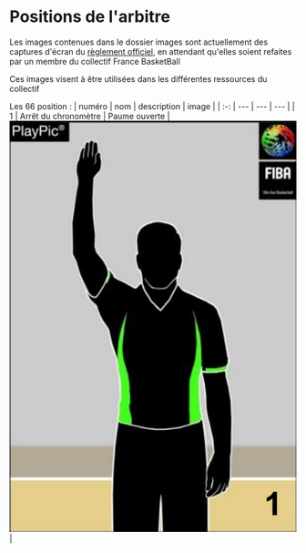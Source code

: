 # Positions de l'arbitre

Les images contenues dans le dossier images sont actuellement des captures d'écran du [règlement officiel](https://www.ffbb.com/sites/default/files/otm_regelement_jeu/9a._signaux_officiels_des_arbitres_2020_-_bvr_.pdf), en attendant qu'elles soient refaites par un membre du collectif France BasketBall

Ces images visent à être utilisées dans les différentes ressources du collectif

Les 66 position :
| numéro | nom | description | image |
| :-: | --- | --- | --- |
| 1 | Arrêt du chronomètre | Paume ouverte | ![Arrêt du chronomètre](https://raw.githubusercontent.com/lieutenantX/api/main/data/referee_positions/images/position1.png) |

